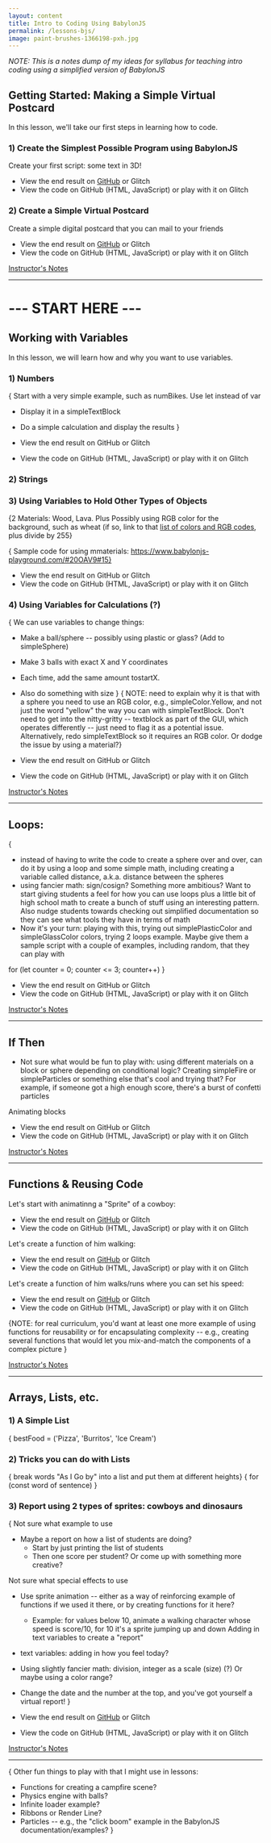 ```yaml
---
layout: content
title: Intro to Coding Using BabylonJS
permalink: /lessons-bjs/
image: paint-brushes-1366198-pxh.jpg
---
```


_NOTE: This is a notes dump of my ideas for  syllabus for teaching intro coding using a simplified version of BabylonJS_




## Getting Started: Making a Simple Virtual Postcard

In this lesson, we'll take our first steps in learning how to code.

### 1) Create the Simplest Possible Program using BabylonJS
Create your first script: some text in 3D!

- View the end result on [GitHub](../pages/bjs-lessons/0010-simple-postcard/text-hello/index.html) or Glitch
- View the code on GitHub (HTML, JavaScript) or play with it on Glitch


### 2) Create a Simple Virtual Postcard

Create a simple digital postcard that you can mail to your friends

- View the end result on [GitHub](../pages/bjs-lessons/0010-simple-postcard/text-postcard/index.html) or Glitch
- View the code on GitHub (HTML, JavaScript) or play with it on Glitch


[Instructor's Notes](../pages/bjs-lessons/0010-simple-postcard/text-postcard-notes.html)

<hr/>

# --- START HERE --- 

## Working with Variables

In this lesson, we will learn how and why you want to use variables.

### 1) Numbers

{ Start with a very simple example, such as numBikes. Use let instead of var
- Display it in a simpleTextBlock
- Do a simple calculation and display the results
}

- View the end result on GitHub or Glitch
- View the code on GitHub (HTML, JavaScript) or play with it on Glitch


### 2) Strings


### 3) Using Variables to Hold Other Types of Objects
{2 Materials: Wood, Lava. Plus Possibly using RGB color for the background, such as wheat (if so, link to that [list of colors and RGB codes](https://www.rapidtables.com/web/color/RGB_Color.html), plus divide by 255}

{ Sample code for using mmaterials:
https://www.babylonjs-playground.com/#20OAV9#15}

- View the end result on GitHub or Glitch
- View the code on GitHub (HTML, JavaScript) or play with it on Glitch

### 4) Using Variables for Calculations (?)

{ We can use variables to change things:
- Make a ball/sphere -- possibly using plastic or glass? (Add to simpleSphere)
- Make 3 balls with exact X and Y coordinates
- Each time, add the same amount tostartX.
- Also do something with size
}
{ NOTE: need to explain why it is that with a sphere you need to use an RGB color, e.g., simpleColor.Yellow, and not just the word "yellow" the way you can with simpleTextBlock. Don't need to get into the nitty-gritty -- textblock as part of the GUI, which operates differently -- just need to flag it as a potential issue. Alternatively, redo simpleTextBlock so it requires an RGB color. Or dodge the issue by using a material?}


- View the end result on GitHub or Glitch
- View the code on GitHub (HTML, JavaScript) or play with it on Glitch

[Instructor's Notes](../pages/bjs-lessons/0010-simple-postcard/text-postcard-notes.html)

<hr/>


## Loops:
{
- instead of having to write the code to create a sphere over and over, can do it by using a loop and some simple math, including creating a variable called distance, a.k.a. distance between the spheres
- using fancier math: sign/cosign? Something more ambitious? Want to start giving students a feel for how you can use loops plus a little bit of high school math to create a bunch of stuff using an interesting pattern. Also nudge students towards checking out simplified documentation so they can see what tools they have in terms of math
- Now it's your turn: playing with this, trying out simplePlasticColor and simpleGlassColor colors, trying 2 loops example. Maybe give them a sample script with a couple of examples, including random, that they can play with

for (let counter = 0; counter <= 3; counter++)
}

- View the end result on GitHub or Glitch
- View the code on GitHub (HTML, JavaScript) or play with it on Glitch

[Instructor's Notes](../pages/bjs-lessons/0010-simple-postcard/text-postcard-notes.html)

<hr/>


## If Then
- Not sure what would be fun to play with: using different materials on a block or sphere depending on conditional logic? Creating simpleFire or simpleParticles or something else that's cool and trying that? For example, if someone got a high enough score, there's a burst of confetti particles


Animating blocks


- View the end result on GitHub or Glitch
- View the code on GitHub (HTML, JavaScript) or play with it on Glitch

[Instructor's Notes](../pages/bjs-lessons/0010-simple-postcard/text-postcard-notes.html)

<hr/>



## Functions & Reusing Code

Let's start with animatinng a "Sprite" of a cowboy:
- View the end result on [GitHub](../pages/bjs-lessons/0050-functions/cowboy-motions/index.html) or Glitch
- View the code on GitHub (HTML, JavaScript) or play with it on Glitch

Let's create a function of him walking:
- View the end result on [GitHub](../pages/bjs-lessons/0050-functions/cowboy-walking/index.html) or Glitch
- View the code on GitHub (HTML, JavaScript) or play with it on Glitch

Let's create a function of him walks/runs where you can set his speed:
- View the end result on [GitHub](../pages/bjs-lessons/0050-functions/cowboy-walking-speed/index.html) or Glitch
- View the code on GitHub (HTML, JavaScript) or play with it on Glitch

{NOTE: for real curriculum, you'd want at least one more example of using functions for reusability or for encapsulating complexity -- 
e.g., creating several functions that would let you mix-and-match the components of a complex picture }



[Instructor's Notes](../pages/bjs-lessons/0050-functions/function-notes.html)

<hr/>

## Arrays, Lists, etc.

### 1) A Simple List
{ bestFood = ('Pizza', 'Burritos', 'Ice Cream')

### 2) Tricks you can do with Lists
{ break words "As I Go by" into a list and put them at different heights}
{ for (const word of sentence) }

### 3) Report using 2 types of sprites: cowboys and dinosaurs

{ Not sure what example to use
- Maybe a report on how a list of students are doing?
  - Start by just printing the list of students
  - Then one score per student? Or come up with something more creative?

Not sure what special effects to use
- Use sprite animation -- either as a way of reinforcing example of functions if we used it there, or by creating functions for it here?
  - Example: for values below 10, animate a walking character whose speed is score/10, for 10 it's a sprite jumping up and down
Adding in text variables to create a "report"
- text variables: adding in how you feel today?
- Using slightly fancier math: division, integer as a scale (size) (?) Or maybe using a color range?
- Change the date and the number at the top, and you've got yourself a virtual report!
}


- View the end result on [GitHub](../pages/bjs-lessons/0010-variables/numbers/index.html) or Glitch
- View the code on GitHub (HTML, JavaScript) or play with it on Glitch

[Instructor's Notes](../pages/bjs-lessons/0010-simple-postcard/text-postcard-notes.html)



<hr/>

{ Other fun things to play with that I might use in lessons:
- Functions for creating a campfire scene?
- Physics engine with balls?
- Infinite loader example?
- Ribbons or Render Line?
- Particles -- e.g., the "click boom" example in the BabylonJS documentation/examples?
}